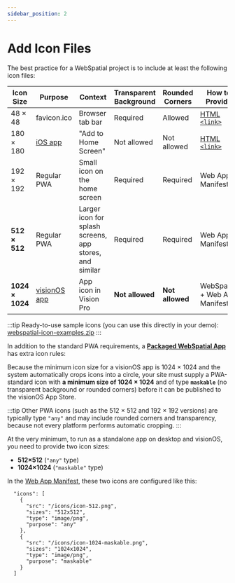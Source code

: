 ```yaml
---
sidebar_position: 2
---
```


# Add Icon Files

The best practice for a WebSpatial project is to include at least the following icon files:

| Icon Size       | Purpose                                                                                                         | Context                                                 | Transparent Background | Rounded Corners | How to Provide                                                                                                                                                                     |
| --------------- | --------------------------------------------------------------------------------------------------------------- | ------------------------------------------------------- | ---------------------- | --------------- | ---------------------------------------------------------------------------------------------------------------------------------------------------------------------------------- |
| 48 × 48         | favicon.ico                                                                                                     | Browser tab bar                                         | Required               | Allowed         | [HTML `<link>`](https://github.com/joshbuchea/HEAD#icons)                                                                                                                          |
| 180 × 180       | [iOS app](https://developer.apple.com/design/human-interface-guidelines/app-icons#iOS-iPadOS-app-icon-sizes)    | "Add to Home Screen"                                    | Not allowed            | Not allowed     | [HTML `<link>`](https://developer.apple.com/library/archive/documentation/AppleApplications/Reference/SafariWebContent/ConfiguringWebApplications/ConfiguringWebApplications.html) |
| 192 × 192       | Regular PWA                                                                                                     | Small icon on the home screen                           | Required               | Required        | Web App Manifest                                                                                                                                                                   |
| **512 × 512**   | Regular PWA                                                                                                     | Larger icon for splash screens, app stores, and similar | Required               | Required        | Web App Manifest                                                                                                                                                                   |
| **1024 × 1024** | [visionOS app](https://developer.apple.com/design/human-interface-guidelines/app-icons#visionOS-app-icon-sizes) | App icon in Vision Pro                                  | **Not allowed**        | **Not allowed** | WebSpatial + Web App Manifest                                                                                                                                                      |

:::tip
Ready-to-use sample icons (you can use this directly in your demo): [webspatial-icon-examples.zip](../../../assets/guide/webspatial-icon-examples.zip)
:::

In addition to the standard PWA requirements, a [**Packaged WebSpatial App**](../../../core-concepts/unique-concepts-in-webspatial#webspatial-sdk) has extra icon rules:

Because the minimum icon size for a visionOS app is 1024 × 1024 and the system automatically crops icons into a circle, your site must supply a PWA-standard icon with **a minimum size of 1024 × 1024** and of type **`maskable`** (no transparent background or rounded corners) before it can be published to the visionOS App Store.

:::tip
Other PWA icons (such as the 512 × 512 and 192 × 192 versions) are typically type `"any"` and may include rounded corners and transparency, because not every platform performs automatic cropping.
:::

At the very minimum, to run as a standalone app on desktop and visionOS, you need to provide two icon sizes:

- **512×512** (`"any"` type)
- **1024×1024** (`"maskable"` type)

In the [Web App Manifest](./add-web-app-manifest), these two icons are configured like this:

```json5
  "icons": [
    {
      "src": "/icons/icon-512.png",
      "sizes": "512x512",
      "type": "image/png",
      "purpose": "any"
    },
    {
      "src": "/icons/icon-1024-maskable.png",
      "sizes": "1024x1024",
      "type": "image/png",
      "purpose": "maskable"
    }
  ]
```
